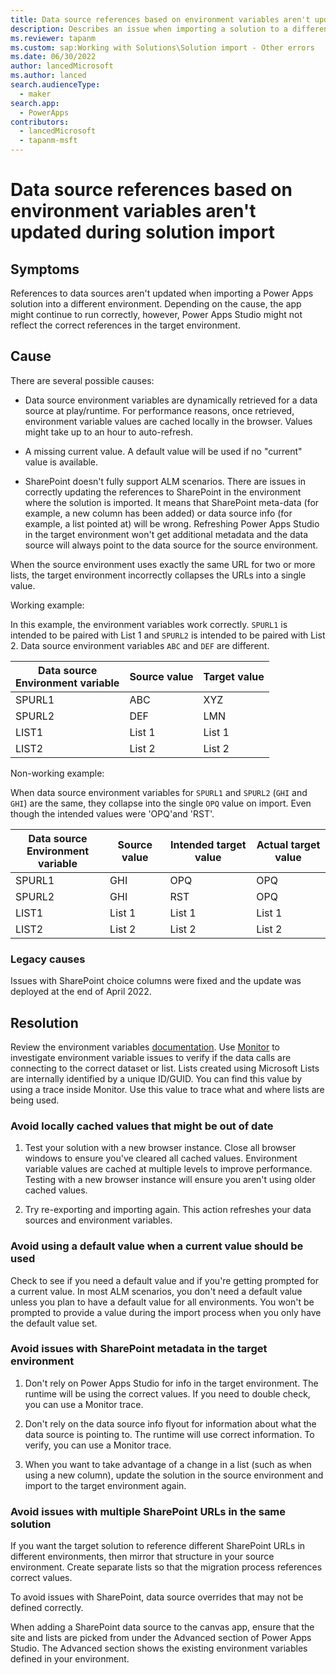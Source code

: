 ```yaml
---
title: Data source references based on environment variables aren't updated during solution import
description: Describes an issue when importing a solution to a different environment, data source references based on environment variables aren't updated.
ms.reviewer: tapanm
ms.custom: sap:Working with Solutions\Solution import - Other errors
ms.date: 06/30/2022
author: lancedMicrosoft
ms.author: lanced
search.audienceType: 
  - maker
search.app: 
  - PowerApps
contributors:
  - lancedMicrosoft
  - tapanm-msft
---
```


# Data source references based on environment variables aren't updated during solution import

## Symptoms

References to data sources aren't updated when importing a Power Apps solution into a different environment. Depending on the cause, the app might continue to run correctly, however, Power Apps Studio might not reflect the correct references in the target environment.

## Cause

There are several possible causes:

- Data source environment variables are dynamically retrieved for a data source at play/runtime. For performance reasons, once retrieved, environment variable values are cached locally in the browser. Values might take up to an hour to auto-refresh.

- A missing current value. A default value will be used if no "current" value is available.

- SharePoint doesn't fully support ALM scenarios. There are issues in correctly updating the references to SharePoint in the environment where the solution is imported. It means that SharePoint meta-data (for example, a new column has been added) or data source info (for example, a list pointed at) will be wrong. Refreshing Power Apps Studio in the target environment won't get additional metadata and the data source will always point to the data source for the source environment.

When the source environment uses exactly the same URL for two or more lists, the target environment incorrectly collapses the URLs into a single value.

Working example:

In this example, the environment variables work correctly. `SPURL1` is intended to be paired with List 1 and `SPURL2` is intended to be paired with List 2. Data source environment variables `ABC` and `DEF` are different.

| Data source</br>Environment variable | Source value | Target value |
|-------------------------|-------------------------|-------------------------|
| SPURL1 | ABC | XYZ |
| SPURL2 | DEF | LMN |
| LIST1 | List 1 | List 1 |
| LIST2 | List 2 | List 2 |

Non-working example:

When data source environment variables for `SPURL1` and `SPURL2` (`GHI` and `GHI`) are the same, they collapse into the single `OPQ` value on import. Even though the intended values were 'OPQ'and 'RST'.

| Data source</br>Environment variable | Source value | Intended target value | Actual target value |
|-------------------------|-------------------------|-------------------------|-------------------------|
| SPURL1 | GHI | OPQ | OPQ |
| SPURL2 | GHI | RST | OPQ |
| LIST1 | List 1 | List 1 | List 1 |
| LIST2 | List 2 | List 2 | List 2 |

### Legacy causes

Issues with SharePoint choice columns were fixed and the update was deployed at the end of April 2022.

## Resolution

Review the environment variables [documentation](/power-apps/maker/data-platform/EnvironmentVariables). Use [Monitor](/power-apps/maker/monitor-overview) to investigate environment variable issues to verify if the data calls are connecting to the correct dataset or list. Lists created using Microsoft Lists are internally identified by a unique ID/GUID. You can find this value by using a trace inside Monitor. Use this value to trace what and where lists are being used.

### Avoid locally cached values that might be out of date

1. Test your solution with a new browser instance. Close all browser windows to ensure you've cleared all cached values. Environment variable values are cached at multiple levels to improve performance. Testing with a new browser instance will ensure you aren't using older cached values.

1. Try re-exporting and importing again. This action refreshes your data sources and environment variables.

### Avoid using a default value when a current value should be used

Check to see if you need a default value and if you're getting prompted for a current value. In most ALM scenarios, you don't need a default value unless you plan to have a default value for all environments. You won't be prompted to provide a value during the import process when you only have the default value set.

### Avoid issues with SharePoint metadata in the target environment

1. Don't rely on Power Apps Studio for info in the target environment. The runtime will be using the correct values. If you need to double check, you can use a Monitor trace.

1. Don't rely on the data source info flyout for information about what the data source is pointing to. The runtime will use correct information. To verify, you can use a Monitor trace.

1. When you want to take advantage of a change in a list (such as when using a new column), update the solution in the source environment and import to the target environment again.

### Avoid issues with multiple SharePoint URLs in the same solution

If you want the target solution to reference different SharePoint URLs in different environments, then mirror that structure in your source environment. Create separate lists so that the migration process references correct values.

To avoid issues with SharePoint, data source overrides that may not be defined correctly.

When adding a SharePoint data source to the canvas app, ensure that the site and lists are picked from under the Advanced section of Power Apps Studio. The Advanced section shows the existing environment variables defined in your environment.
